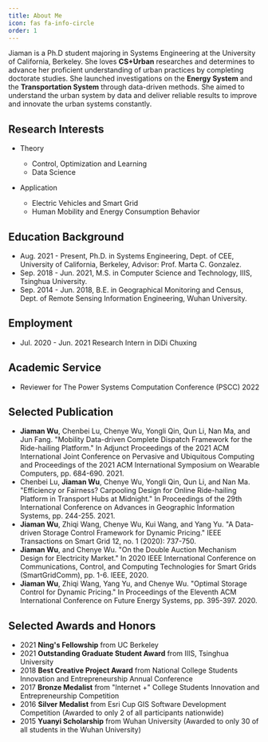 ```yaml
---
title: About Me
icon: fas fa-info-circle
order: 1
---
```

Jiaman is a Ph.D student majoring in Systems Engineering at the University of California, Berkeley. She loves **CS+Urban** researches and determines to advance her proficient understanding of urban practices by completing doctorate studies. She launched investigations on the **Energy System** and the **Transportation System** through data-driven methods. She aimed to understand the urban system by data and deliver reliable results to improve and innovate the urban systems constantly. 

## Research Interests

* Theory
    - Control, Optimization and Learning
    - Data Science
  
* Application
    - Electric Vehicles and Smart Grid
    - Human Mobility and Energy Consumption Behavior

## Education Background 

* Aug. 2021 - Present, Ph.D. in Systems Engineering, Dept. of CEE, University of California, Berkeley, Advisor: Prof. Marta C. Gonzalez.
* Sep. 2018 - Jun. 2021, M.S. in Computer Science and Technology, IIIS, Tsinghua University.
* Sep. 2014 - Jun. 2018, B.E. in Geographical Monitoring and Census, Dept. of Remote Sensing Information Engineering, Wuhan University.

## Employment

* Jul. 2020 - Jun. 2021 Research Intern in DiDi Chuxing

## Academic Service

* Reviewer for The Power Systems Computation Conference (PSCC) 2022

## Selected Publication

* **Jiaman Wu**, Chenbei Lu, Chenye Wu, Yongli Qin, Qun Li, Nan Ma, and Jun Fang. "Mobility Data-driven Complete Dispatch Framework for the Ride-hailing Platform." In Adjunct Proceedings of the 2021 ACM International Joint Conference on Pervasive and Ubiquitous Computing and Proceedings of the 2021 ACM International Symposium on Wearable Computers, pp. 684-690. 2021.
* Chenbei Lu, **Jiaman Wu**, Chenye Wu, Yongli Qin, Qun Li, and Nan Ma. "Efficiency or Fairness? Carpooling Design for Online Ride-hailing Platform in Transport Hubs at Midnight." In Proceedings of the 29th International Conference on Advances in Geographic Information Systems, pp. 244-255. 2021.
* **Jiaman Wu**, Zhiqi Wang, Chenye Wu, Kui Wang, and Yang Yu. "A Data-driven Storage Control Framework for Dynamic Pricing." IEEE Transactions on Smart Grid 12, no. 1 (2020): 737-750.
* **Jiaman Wu**, and Chenye Wu. "On the Double Auction Mechanism Design for Electricity Market." In 2020 IEEE International Conference on Communications, Control, and Computing Technologies for Smart Grids (SmartGridComm), pp. 1-6. IEEE, 2020.
* **Jiaman Wu**, Zhiqi Wang, Yang Yu, and Chenye Wu. "Optimal Storage Control for Dynamic Pricing." In Proceedings of the Eleventh ACM International Conference on Future Energy Systems, pp. 395-397. 2020.


## Selected Awards and Honors

* 2021 **Ning's Fellowship** from UC Berkeley
* 2021 **Outstanding Graduate Student Award** from IIIS, Tsinghua University
* 2018 **Best Creative Project Award** from National College Students Innovation and Entrepreneurship Annual Conference
* 2017 **Bronze Medalist** from "Internet +" College Students Innovation and Entrepreneurship Competition
* 2016 **Silver Medalist** from Esri Cup GIS Software Development Competition (Awarded to only 2 of all participants nationwide)
* 2015 **Yuanyi Scholarship** from Wuhan University (Awarded to only 30 of all students in the Wuhan University)

